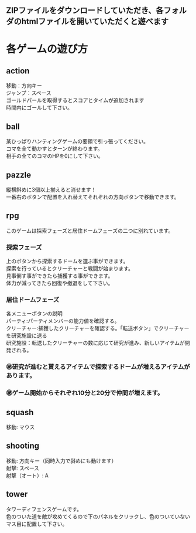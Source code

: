 ## ZIPファイルをダウンロードしていただき、各フォルダのhtmlファイルを開いていただくと遊べます
# 各ゲームの遊び方
## action
移動：方向キー<br/>ジャンプ：スペース<br/>ゴールドパールを取得するとスコアとタイムが追加されます<br/>時間内にゴールして下さい。
## ball
某ひっぱりハンティングゲームの要領で引っ張ってください。<br/>コマを全て動かすとターンが終わります。<br/>相手の全てのコマのHPを0にして下さい。
## pazzle
縦横斜めに3個以上揃えると消せます！<br/>一番右のボタンで配置を入れ替えてそれぞれの方向ボタンで移動できます。
## rpg
このゲームは探索フェーズと居住ドームフェーズの二つに別れています。
### 探索フェーズ
上のボタンから探索するドームを選ぶ事ができます。<br/>探索を行っているとクリーチャーと戦闘が始まります。<br/>見事倒す事ができたら捕獲する事ができます。<br/>体力が減ってきたら回復や撤退をして下さい。
### 居住ドームフェーズ
各メニューボタンの説明<br/>パーティ:パーティメンバーの能力値を確認する。<br/>クリーチャー:捕獲したクリーチャーを確認する。「転送ボタン」でクリーチャーを研究施設に送る<br/>研究施設：転送したクリーチャーの数に応じて研究が進み、新しいアイテムが開発される。
### ㊙研究が進むと貰えるアイテムで探索するドームが増えるアイテムがあります。
### ㊙︎ゲーム開始からそれぞれ10分と20分で仲間が増えます。
## squash
移動: マウス
## shooting
移動: 方向キー（同時入力で斜めにも動けます）<br/>射撃: スペース<br/>射撃（オート）: A
## tower
タワーディフェンスゲームです。<br/>色のついた道を敵が攻めてくるので下のパネルをクリックし、色のついていないマス目に配置して下さい。
